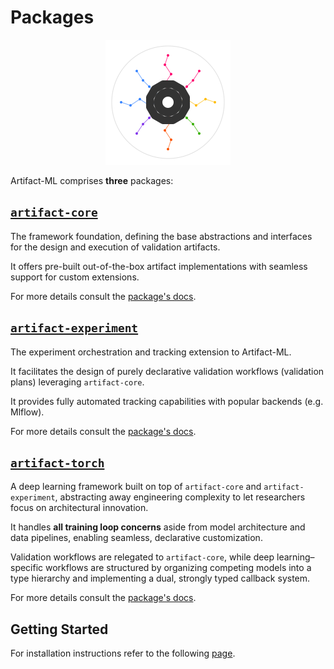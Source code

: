 # Packages

<p align="center">
  <img src="../assets/artifact_ml_logo.svg" width="200" alt="Artifact-ML Logo">
</p>  
  
Artifact-ML comprises **three** packages:  

## [`artifact-core`](https://github.com/vasileios-ektor-papoulias/artifact-ml/tree/main/artifact-core)

The framework foundation, defining the base abstractions and interfaces for the design and execution of validation artifacts.  

It offers pre-built out-of-the-box artifact implementations with seamless support for custom extensions.

For more details consult the [package's docs](/artifact-core/docs/index.md).

## [`artifact-experiment`](https://github.com/vasileios-ektor-papoulias/artifact-ml/tree/main/artifact-experiment)

The experiment orchestration and tracking extension to Artifact-ML.  

It facilitates the design of purely declarative validation workflows (validation plans) leveraging `artifact-core`.  

It provides fully automated tracking capabilities with popular backends (e.g. Mlflow).

For more details consult the [package's docs](artifact-experiment/docs/index.md).

## [`artifact-torch`]((https://github.com/vasileios-ektor-papoulias/artifact-ml/tree/main/artifact-experiment))

A deep learning framework built on top of `artifact-core` and `artifact-experiment`, abstracting away engineering complexity to let researchers focus on architectural innovation.  

It handles **all training loop concerns** aside from model architecture and data pipelines, enabling seamless, declarative customization.  

Validation workflows are relegated to `artifact-core`, while deep learning–specific workflows are structured by organizing competing models into a type hierarchy and implementing a dual, strongly typed callback system.

For more details consult the [package's docs](artifact-torch/docs/index.md).

## Getting Started

For installation instructions refer to the following [page](getting_started.md).